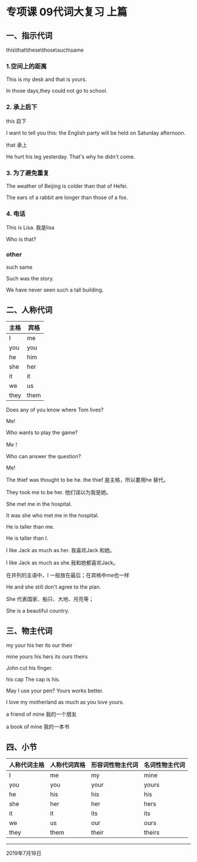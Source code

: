# 专项课 09代词大复习 上篇

## 一、指示代词

this\that\these\those\such\same

### 1.空间上的距离

This is my desk and that is yours.

In those days,they could not go to school.

### 2. 承上启下

this 启下

I want to tell you this: the English party will be held on Saturday afternoon.

that 承上

He hurt his leg yesterday. That's why he didn't come.



### 3. 为了避免重复

The weather of Beijing is colder than that of Hefei.

The ears of a rabbit are longer than those of a fox.

### 4. 电话

This is Lisa. 我是lisa

Who is that?

### other

such same

Such was the story.



We have never seen such a tall building.

## 二、人称代词

| 主格 | 宾格 |
| :--- | ---- |
| I    | me   |
| you  | you     |
| he   |    him  |
| she  |  her    |
| it   |  it    |
| we   |    us  |
| they |    them  |

Does any of you know where Tom lives?

Me!



Who wants to play the game?  

Me！



Who can answer the question?

Me!



The thief was thought to be he. the thief 是主格，所以要用he 替代。

They took me to be her. 他们误以为我是她。



She met me in the hospital.

It was she who met me in the hospital.



He is taller than me.

He is taller than I.



I like Jack as much as her. 我喜欢Jack 和她。

I like Jack as much as she.我和她都喜欢Jack。



在并列的主语中，I 一般放在最后；在宾格中me也一样



He and she still don't agree to the plan.

She 代表国家、船只、大地、月亮等；

She is a beautiful country.



## 三、物主代词

my your his  her its our their

mine yours his hers its ours theirs

John cut his finger.

his cap  The cap is his.

May I use your pen? Yours works better.

I love my motherland as much as you love yours.

a friend of mine 我的一个朋友

a book of mine 我的一本书



## 四、小节

| 人称代词主格 | 人称代词宾格 | 形容词性物主代词 | 名词性物主代词 |
| ------------ | ------------ | ---------------- | -------------- |
| I            | me           | my               | mine           |
| you          | you          | your             | yours          |
| he           | his          | his              | his            |
| she          | her          | her              | hers           |
| it           | it           | its              | its            |
| we           | us           | our              | ours           |
| they         | them         | their            | theirs         |

---

2019年7月18日